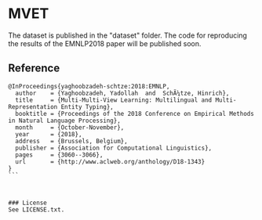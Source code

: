 # MVET
The dataset is published in the "dataset" folder.
The code for reproducing the results of the EMNLP2018 paper will be published soon.

## Reference

````
@InProceedings{yaghoobzadeh-schtze:2018:EMNLP,
  author    = {Yaghoobzadeh, Yadollah  and  SchÃ¼tze, Hinrich},
  title     = {Multi-Multi-View Learning: Multilingual and Multi-Representation Entity Typing},
  booktitle = {Proceedings of the 2018 Conference on Empirical Methods in Natural Language Processing},
  month     = {October-November},
  year      = {2018},
  address   = {Brussels, Belgium},
  publisher = {Association for Computational Linguistics},
  pages     = {3060--3066},
  url       = {http://www.aclweb.org/anthology/D18-1343}
}
```

    

### License
See LICENSE.txt.


